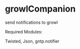 growlCompanion
==============

send notifications to growl

Required Modules:

Twisted, Json, gntp.notifier
